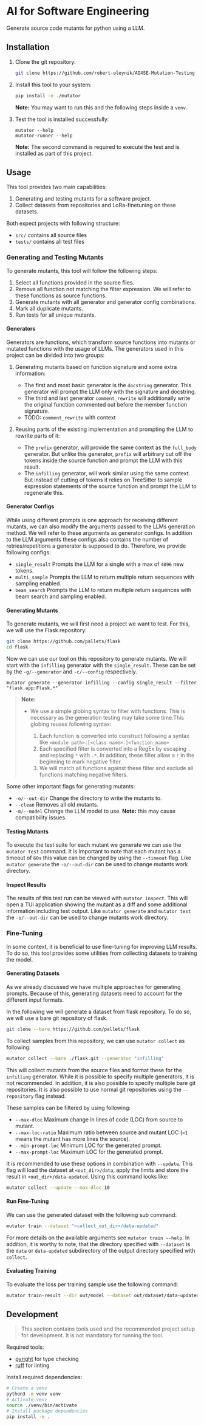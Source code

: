 # AI for Software Engineering

Generate source code mutants for python using a LLM.

## Installation

1. Clone the git repository:

	```sh
	git clone https://github.com/robert-oleynik/AI4SE-Mutation-Testing mutator
	```

2. Install this tool to your system:

	```sh
	pip install -e ./mutator
	```

	**Note:** You may want to run this and the following steps inside a `venv`.

3. Test the tool is installed successfully:

	```
	mutator --help
	mutator-runner --help
	```

	**Note:** The second command is required to execute the test and is installed as part of this project.

## Usage

This tool provides two main capabilities:

1. Generating and testing mutants for a software project.
2. Collect datasets from repositories and LoRa-finetuning on these datasets.

Both expect projects with following structure:

- `src/` contains all source files
- `tests/` contains all test files

### Generating and Testing Mutants

To generate mutants, this tool will follow the following steps:

1. Select all functions provided in the source files.
2. Remove all function not matching the filter expression. We will refer to these functions
   as source functions.
3. Generate mutants with all generator and generator config combinations.
4. Mark all duplicate mutants.
5. Run tests for all unique mutants.

#### Generators

Generators are functions, which transform source functions into mutants or mutated functions
with the usage of LLMs. The generators used in this project can be divided into two groups:

1. Generating mutants based on function signature and some extra information:

	- The first and most basic generator is the `docstring` generator. This generator
	  will prompt the LLM only with the signature and docstring.
	- The third and last generator `comment_rewrite` will additionally write the original
	  function commented out before the member function signature.
	- TODO: `comment_rewrite` with context

2. Reusing parts of the existing implementation and prompting the LLM to rewrite parts of it:

	- The `prefix` generator, will provide the same context as the `full_body` generator.
	  But unlike this generator, `prefix` will arbitrary cut off the tokens inside
	  the source function and prompt the LLM with this result.
	- The `infilling` generator, will work similar using the same context. But instead of
	  cutting of tokens it relies on TreeSitter to sample expression statements of the source
	  function and prompt the LLM to regenerate this.

#### Generator Configs

While using different prompts is one approach for receiving different mutants, we can also
modify the arguments passed to the LLMs generation method. We will refer to these arguments as
generator configs. In addition to the LLM arguments these configs also contains the number of
retries/repetitions a generator is supposed to do. Therefore, we provide following configs:

- `single_result` Prompts the LLM for a single with a max of `4096` new tokens.
- `multi_sample` Prompts the LLM to return multiple return sequences with sampling enabled.
- `beam_search` Prompts the LLM to return multiple return sequences with beam search and
  sampling enabled.

#### Generating Mutants

To generate mutants, we will first need a project we want to test. For this, we will use the
Flask repository:

```sh
git clone https://github.com/pallets/flask
cd flask
```

Now we can use our tool on this repository to generate mutants.
We will start with the `infilling` generator with the `single_result`.
These can be set by the `-g/--generator` and `-c/--config` respectively.

```
mutator generate --generator infilling --config single_result --filter "flask.app:Flask.*"
```

> **Note:**
>
> - We use a simple globing syntax to filter with functions. This is necessary as the generation
>   testing may take some time.This globing reuses following syntax:
>
>   1. Each function is converted into construct following a syntax like
>      `<module path>:[<class name>.]<function_name>`
>   2. Each specified filter is converted into a RegEx by escaping `.` and replacing `*`
>      with `.*`. In addition, these filter allow a `!` in the beginning to mark negative filter.
>   3. We will match all functions against these filter and exclude all functions matching
>      negative filters.

Some other important flags for generating mutants:

- `-o/--out-dir` Change the directory to write the mutants to.
- `--clean` Removes all old mutants.
- `-m/--model` Change the LLM model to use. **Note:** this may cause compatibility issues.

#### Testing Mutants

To execute the test suite for each mutant we generate we can use the `mutator test` command.
It is important to note that each mutant has a timeout of `60s` this value can be changed by
using the `--timeout` flag.
Like `mutator generate` the `-o/--out-dir` can be used to change mutants work directory.

#### Inspect Results

The results of this test run can be viewed with `mutator inspect`.
This will open a TUI application showing the mutant as a diff and some additional
information including test output.
Like `mutator generate` and `mutator test` the `-o/--out-dir` can be used to change
mutants work directory.

### Fine-Tuning

In some context, it is beneficial to use fine-tuning for improving LLM results.
To do so, this tool provides some utilities from collecting datasets to training the model.

#### Generating Datasets

As we already discussed we have multiple approaches for generating prompts.
Because of this, generating datasets need to account for the different input formats.

In the following we will generate a dataset from flask repository.
To do so, we will use a bare git repository of flask.

```sh
git clone --bare https://github.com/pallets/flask
```

To collect samples from this repository, we can use `mutator collect` as following:

```sh
mutator collect --bare ./flask.git --generator "infilling"
```

This will collect mutants from the source files and format these for the `infilling`
generator. While it is possible to specify multiple generators, it is not recommended.
In addition, it is also possible to specify multiple bare git repositories.
It is also possible to use normal git repositories using the `--repository` flag
instead.

These samples can be filtered by using following:

- `--max-dloc` Maximum change in lines of code (LOC) from source to mutant.
- `--max-loc-ratio` Maximum ratio between source and mutant LOC (`>1` means the
  mutant has more lines the source).
- `--min-prompt-loc` Minimum LOC for the generated prompt.
- `--max-prompt-loc` Maximum LOC for the generated prompt.

It is recommended to use these options in combination with `--update`.
This flag will load the dataset at `<out_dir>/data`, apply the limits and store
the result in `<out_dir>/data-updated`.
Using this command looks like:

```sh
mutator collect --update --max-dloc 10
```

#### Run Fine-Tuning

We can use the generated dataset with the following sub command:

```sh
mutator train --dataset "<collect_out_dir>/data-updated"
```

For more details on the available arguments see `mutator train --help`.
In addition, it is worthy to note, that the directory specified with
`--dataset` is the `data` or `data-updated` subdirectory of the output
directory specified with `collect`.

#### Evaluating Training

To evaluate the loss per training sample use the following command:

```sh
mutator train-result --dir out/model --dataset out/dataset/data-updated
```

## Development

> This section contains tools used and the recommended project setup for development.
> It is not mandatory for running the tool.

Required tools:

- [pyright](https://github.com/microsoft/pyright) for type checking
- [ruff](https://github.com/astral-sh/ruff) for linting

Install required dependencies:

```sh
# Create a venv
python3 -m venv venv
# Activate venv
source ./venv/bin/activate
# Install package dependencies
pip install -e .
```
